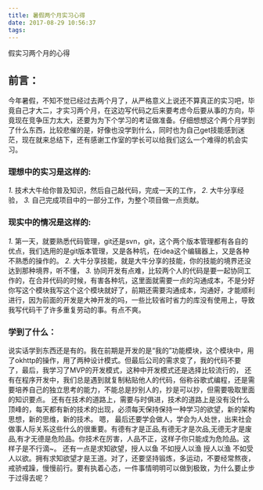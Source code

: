 ```yaml
---
title: 暑假两个月实习心得
date: 2017-08-29 10:56:37
tags:
---
```

假实习两个月的心得
## 前言：
  今年暑假，不知不觉已经过去两个月了，从严格意义上说还不算真正的实习吧，毕竟自己才大二，才实习两个月，在这边写代码之后来要考虑今后要从事的方向，毕竟现在竞争压力太大，还要为为下个学习的考证做准备。仔细想想这个两个月学到了什么东西，比较悲催的是，好像也没学到什么，同时也为自己get技能感到迷茫，现在就来总结下，还有感谢工作室的学长可以给我们这么一个难得的机会实习。
### 理想中的实习是这样的:
*1.*	技术大牛给你普及知识，然后自己敲代码，完成一天的工作，
*2.*	大牛分享经验，
*3.* 自己完成项目中的一部分工作，为整个项目做一点贡献。
### 现实中的情况是这样的:
*1.* 第一天，就要熟悉代码管理，git还是svn，git，这个两个版本管理都有各自的优点，我们选用的是git版本管理，又是各种坑，在idea这个编辑器上，又是各种不熟悉的操作的。
*2.* 大牛分享技能，就是大牛分享的技能，你的技能的境界还没达到那种境界，听不懂，
*3.* 协同开发有点难，比较两个人的代码是要一起协同工作的，在合并代码的时候，有害各种坑，这里面就需要一点的沟通成本，不是分好你写这个模块我写这个这个模块就好了，前期还需要沟通成本，沟通好，才能顺利进行，因为前面的开发是大神开发的吗，一些比较省时省力的库没有使用上，导致我写代码干了许多重复劳动的事。有点不爽。
### 学到了什么：
 说实话学到东西还是有的。我在前期是开发的是“我的”功能模块，这个模块中，用了okhttp的操作，用了两种设计模式。但最后公司的需求变了，我的代码不要了，最后，我学习了MVP的开发模式，这种中开发模式还是选择比较流行的，
   还有在程序开发中，我们总是遇到就复制粘贴他人的代码，俗称谷歌式编程，还是需要培养自己的独立思考的能力，不能总是抄别人的，抄是可以抄，但需要吸取里面的知识要点。
    还有在技术的道路上，需要与时俱进，技术的道路上是没有没什么顶峰的，每天都有新的技术的出现，必须每天保持保持一种学习的欲望，新的架构思想，新的思维，新的技术。
 嗯， 最后还要学会做人，学会为人处世，出来社会做事人际关系这些什么的很重要。有德有才是正品,有德无才是次品,无德无才是废品,有才无德是危险品。你技术在厉害，人品不正，这样子你只能成为危险品。这样子是不行滴~。
   还有一点是求知欲望，授人以鱼 不如授人以渔 授人以渔 不如受人以欲。拥有求知欲望才是王道。对了，还要坚持锻炼，多运动，不要经常熬夜，戒骄戒躁，慢慢前行。要有执着心态，一件事情明明可以做到极致，为什么要止步于过得去呢？
